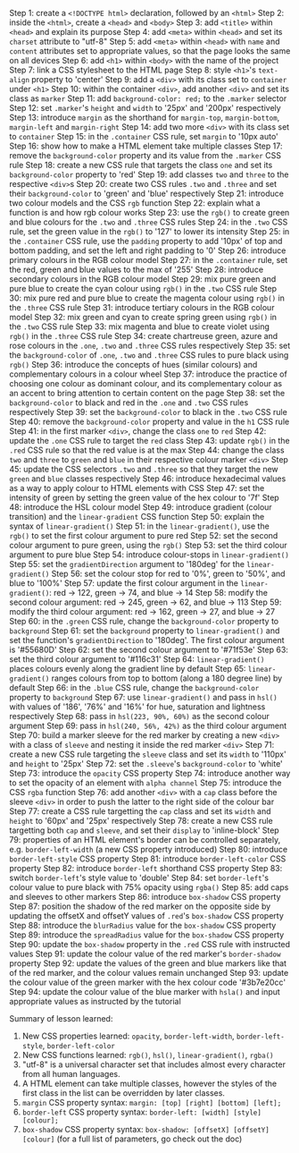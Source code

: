 Step 1: create a `<!DOCTYPE html>` declaration, followed by an `<html>`
Step 2: inside the `<html>`, create a `<head>` and `<body>`
Step 3: add `<title>` within `<head>` and explain its purpose
Step 4: add `<meta>` within `<head>` and set its `charset` attribute to "utf-8"
Step 5: add `<meta>` within `<head>` with `name` and `content`
        attributes set to appropriate values, so that the page looks the same
        on all devices
Step 6: add `<h1>` within `<body>` with the name of the project
Step 7: link a CSS stylesheet to the HTML page
Step 8: style `<h1>`'s `text-align` property to 'center'
Step 9: add a `<div>` with its class set to `container` under `<h1>`
Step 10: within the container `<div>`, add another `<div>` and set its class as
         `marker`
Step 11: add `background-color: red;` to the `.marker` selector
Step 12: set `.marker`'s `height` and `width` to '25px' and '200px' respectively
Step 13: introduce `margin` as the shorthand for `margin-top`, `margin-bottom`,
         `margin-left` and `margin-right`
Step 14: add two more `<div>` with its class set to `container`
Step 15: in the `.container` CSS rule, set `margin` to '10px auto'
Step 16: show how to make a HTML element take multiple classes
Step 17: remove the `background-color` property and its value from the `.marker`
         CSS rule
Step 18: create a new CSS rule that targets the class `one` and set its
         `background-color` property to 'red'
Step 19: add classes `two` and `three` to the respective `<div>`s
Step 20: create two CSS rules `.two` and `.three` and set their
         `background-color` to 'green' and 'blue' respectively
Step 21: introduce two colour models and the CSS `rgb` function
Step 22: explain what a function is and how rgb colour works
Step 23: use the `rgb()` to create green and blue colours for the `.two` and
         `.three` CSS rules
Step 24: in the `.two` CSS rule, set the green value in the `rgb()` to '127'
         to lower its intensity
Step 25: in the `.container` CSS rule, use the `padding` property to add '10px'
         of top and bottom padding, and set the left and right padding to '0'
Step 26: introduce primary colours in the RGB colour model
Step 27: in the `.container` rule, set the red, green and blue values to the
         max of '255'
Step 28: introduce secondary colours in the RGB colour model
Step 29: mix pure green and pure blue to create the cyan colour using `rgb()` in 
         the `.two` CSS rule
Step 30: mix pure red and pure blue to create the magenta colour using `rgb()`
         in the `.three` CSS rule
Step 31: introduce tertiary colours in the RGB colour model
Step 32: mix green and cyan to create spring green using `rgb()` in the `.two`
         CSS rule
Step 33: mix magenta and blue to create violet using `rgb()` in the `.three` CSS
         rule
Step 34: create chartreuse green, azure and rose colours in the `.one`, `.two`
         and `.three` CSS rules respectively
Step 35: set the `background-color` of `.one`, `.two` and `.three` CSS rules
         to pure black using `rgb()`
Step 36: introduce the concepts of hues (similar colours) and complementary
         colours in a colour wheel
Step 37: introduce the practice of choosing one colour as dominant colour, and
         its complementary colour as an accent to bring attention to certain
         content on the page
Step 38: set the `background-color` to black and red in the `.one` and `.two`
         CSS rules respectively
Step 39: set the `background-color` to black in the `.two` CSS rule
Step 40: remove the `background-color` property and value in the `h1` CSS rule
Step 41: in the first marker `<div>`, change the class `one` to `red`
Step 42: update the `.one` CSS rule to target the `red` class
Step 43: update `rgb()` in the `.red` CSS rule so that the red value is at the
         max
Step 44: change the class `two` and `three` to `green` and `blue` in their
         respective colour marker `<div>`
Step 45: update the CSS selectors `.two` and `.three` so that they target the
         new `green` and `blue` classes respectively
Step 46: introduce hexadecimal values as a way to apply colour to HTML elements
         with CSS
Step 47: set the intensity of green by setting the green value of the hex
         colour to '7f'
Step 48: introduce the HSL colour model
Step 49: introduce gradient (colour transition) and the `linear-gradient`
         CSS function
Step 50: explain the syntax of `linear-gradient()`
Step 51: in the `linear-gradient()`, use the `rgb()` to set the first colour
         argument to pure red
Step 52: set the second colour argument to pure green, using the `rgb()`
Step 53: set the third colour argument to pure blue
Step 54: introduce colour-stops in `linear-gradient()`
Step 55: set the `gradientDirection` argument to '180deg' for the
         `linear-gradient()`
Step 56: set the colour stop for red to '0%', green to '50%', and blue to '100%'
Step 57: update the first colour argument in the `linear-gradient()`:
         red -> 122, green -> 74, and blue -> 14
Step 58: modify the second colour argument: red -> 245, green -> 62, and blue ->
         113
Step 59: modify the third colour argument: red -> 162, green -> 27, and blue ->
         27
Step 60: in the `.green` CSS rule, change the `background-color` property to
         `background`
Step 61: set the `background` property to `linear-gradient()` and set the
         function's `gradientDirection` to '180deg'. The first colour argument
         is '#55680D'
Step 62: set the second colour argument to '#71f53e'
Step 63: set the third colour argument to '#116c31'
Step 64: `linear-gradient()` places colours evenly along the gradient line by
         default
Step 65: `linear-gradient()` ranges colours from top to bottom (along a 180
         degree line) by default
Step 66: in the `.blue` CSS rule, change the `background-color` property to
         `background`
Step 67: use `linear-gradient()` and pass in `hsl()` with values of '186',
         '76%' and '16%' for hue, saturation and lightness respectively
Step 68: pass in `hsl(223, 90%, 60%)` as the second colour argument
Step 69: pass in `hsl(240, 56%, 42%)` as the third colour argument
Step 70: build a marker sleeve for the red marker by creating a new `<div>` with
         a class of `sleeve` and nesting it inside the red marker `<div>`
Step 71: create a new CSS rule targeting the `sleeve` class and set its
         `width` to '110px' and `height` to '25px'
Step 72: set the `.sleeve`'s `background-color` to 'white'
Step 73: introduce the `opacity` CSS property
Step 74: introduce another way to set the opacity of an element with 
         `alpha channel`
Step 75: introduce the CSS `rgba` function
Step 76: add another `<div>` with a `cap` class before the sleeve `<div>`
         in order to push the latter to the right side of the colour bar
Step 77: create a CSS rule targetting the `cap` class and set its `width` and
         `height` to '60px' and '25px' respectively
Step 78: create a new CSS rule targetting both `cap` and `sleeve`, and set
         their `display` to 'inline-block'
Step 79: properties of an HTML element's border can be controlled separately,
         e.g. `border-left-width` (a new CSS property introduced)
Step 80: introduce `border-left-style` CSS property
Step 81: introduce `border-left-color` CSS property
Step 82: introduce `border-left` shorthand CSS property
Step 83: switch `border-left`'s style value to 'double'
Step 84: set `border-left`'s colour value to pure black with 75% opacity using
         `rgba()`
Step 85: add caps and sleeves to other markers
Step 86: introduce `box-shadow` CSS property
Step 87: position the shadow of the red marker on the opposite side by updating
         the offsetX and offsetY values of `.red`'s `box-shadow` CSS property
Step 88: introduce the `blurRadius` value for the `box-shadow` CSS property
Step 89: introduce the `spreadRadius` value for the `box-shadow` CSS property
Step 90: update the `box-shadow` property in the `.red` CSS rule with instructed
         values
Step 91: update the colour value of the red marker's `border-shadow` property
Step 92: update the values of the green and blue markers like that of the red
         marker, and the colour values remain unchanged
Step 93: update the colour value of the green marker with the hex colour code
         '#3b7e20cc'
Step 94: update the colour value of the blue marker with `hsla()` and input
         appropriate values as instructed by the tutorial

Summary of lesson learned:
1. New CSS properties learned: `opacity`, `border-left-width`,
   `border-left-style`, `border-left-color`
2. New CSS functions learned: `rgb()`, `hsl()`, `linear-gradient()`, `rgba()`
3. "utf-8" is a universal character set that includes almost every character
   from all human languages.
4. A HTML element can take multiple classes, however the styles of the first
   class in the list can be overridden by later classes.
5. `margin` CSS property syntax: `margin: [top] [right] [bottom] [left];`
6. `border-left` CSS property syntax: `border-left: [width] [style] [colour];`
7. `box-shadow` CSS property syntax: `box-shadow: [offsetX] [offsetY] [colour]`
   (for a full list of parameters, go check out the doc)